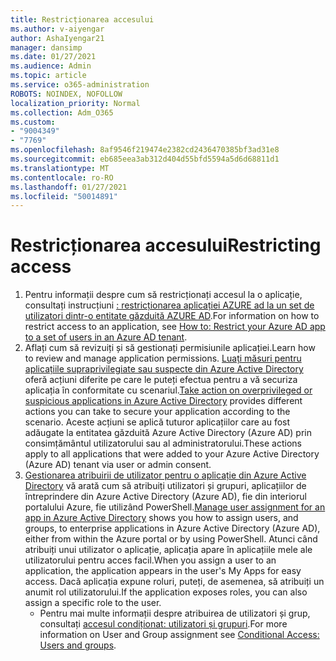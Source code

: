 ```yaml
---
title: Restricționarea accesului
ms.author: v-aiyengar
author: AshaIyengar21
manager: dansimp
ms.date: 01/27/2021
ms.audience: Admin
ms.topic: article
ms.service: o365-administration
ROBOTS: NOINDEX, NOFOLLOW
localization_priority: Normal
ms.collection: Adm_O365
ms.custom:
- "9004349"
- "7769"
ms.openlocfilehash: 8af9546f219474e2382cd2436470385bf3ad31e8
ms.sourcegitcommit: eb685eea3ab312d404d55bfd5594a5d6d68811d1
ms.translationtype: MT
ms.contentlocale: ro-RO
ms.lasthandoff: 01/27/2021
ms.locfileid: "50014891"
---
```

# <a name="restricting-access"></a><span data-ttu-id="53c6a-102">Restricționarea accesului</span><span class="sxs-lookup"><span data-stu-id="53c6a-102">Restricting access</span></span>

1. <span data-ttu-id="53c6a-103">Pentru informații despre cum să restricționați accesul la o aplicație, consultați instrucțiuni [: restricționarea aplicației AZURE ad la un set de utilizatori dintr-o entitate găzduită AZURE AD](https://docs.microsoft.com/azure/active-directory/develop/howto-restrict-your-app-to-a-set-of-users).</span><span class="sxs-lookup"><span data-stu-id="53c6a-103">For information on how to restrict access to an application, see [How to: Restrict your Azure AD app to a set of users in an Azure AD tenant](https://docs.microsoft.com/azure/active-directory/develop/howto-restrict-your-app-to-a-set-of-users).</span></span>
1. <span data-ttu-id="53c6a-104">Aflați cum să revizuiți și să gestionați permisiunile aplicației.</span><span class="sxs-lookup"><span data-stu-id="53c6a-104">Learn how to review and manage application permissions.</span></span> <span data-ttu-id="53c6a-105">[Luați măsuri pentru aplicațiile supraprivilegiate sau suspecte din Azure Active Directory](https://docs.microsoft.com/azure/active-directory/manage-apps/manage-application-permissions#control-access-to-an-application) oferă acțiuni diferite pe care le puteți efectua pentru a vă securiza aplicația în conformitate cu scenariul.</span><span class="sxs-lookup"><span data-stu-id="53c6a-105">[Take action on overprivileged or suspicious applications in Azure Active Directory](https://docs.microsoft.com/azure/active-directory/manage-apps/manage-application-permissions#control-access-to-an-application) provides different actions you can take to secure your application according to the scenario.</span></span> <span data-ttu-id="53c6a-106">Aceste acțiuni se aplică tuturor aplicațiilor care au fost adăugate la entitatea găzduită Azure Active Directory (Azure AD) prin consimțământul utilizatorului sau al administratorului.</span><span class="sxs-lookup"><span data-stu-id="53c6a-106">These actions apply to all applications that were added to your Azure Active Directory (Azure AD) tenant via user or admin consent.</span></span>
1. <span data-ttu-id="53c6a-107">[Gestionarea atribuirii de utilizator pentru o aplicație din Azure Active Directory](https://docs.microsoft.com/azure/active-directory/manage-apps/assign-user-or-group-access-portal#configure-an-application-to-require-user-assignment) vă arată cum să atribuiți utilizatori și grupuri, aplicațiilor de întreprindere din Azure Active Directory (Azure AD), fie din interiorul portalului Azure, fie utilizând PowerShell.</span><span class="sxs-lookup"><span data-stu-id="53c6a-107">[Manage user assignment for an app in Azure Active Directory](https://docs.microsoft.com/azure/active-directory/manage-apps/assign-user-or-group-access-portal#configure-an-application-to-require-user-assignment) shows you how to assign users, and groups, to enterprise applications in Azure Active Directory (Azure AD), either from within the Azure portal or by using PowerShell.</span></span> <span data-ttu-id="53c6a-108">Atunci când atribuiți unui utilizator o aplicație, aplicația apare în aplicațiile mele ale utilizatorului pentru acces facil.</span><span class="sxs-lookup"><span data-stu-id="53c6a-108">When you assign a user to an application, the application appears in the user's My Apps for easy access.</span></span> <span data-ttu-id="53c6a-109">Dacă aplicația expune roluri, puteți, de asemenea, să atribuiți un anumit rol utilizatorului.</span><span class="sxs-lookup"><span data-stu-id="53c6a-109">If the application exposes roles, you can also assign a specific role to the user.</span></span>
    - <span data-ttu-id="53c6a-110">Pentru mai multe informații despre atribuirea de utilizatori și grup, consultați [accesul condiționat: utilizatori și grupuri](https://docs.microsoft.com/azure/active-directory/conditional-access/concept-conditional-access-users-groups).</span><span class="sxs-lookup"><span data-stu-id="53c6a-110">For more information on User and Group assignment see [Conditional Access: Users and groups](https://docs.microsoft.com/azure/active-directory/conditional-access/concept-conditional-access-users-groups).</span></span>
